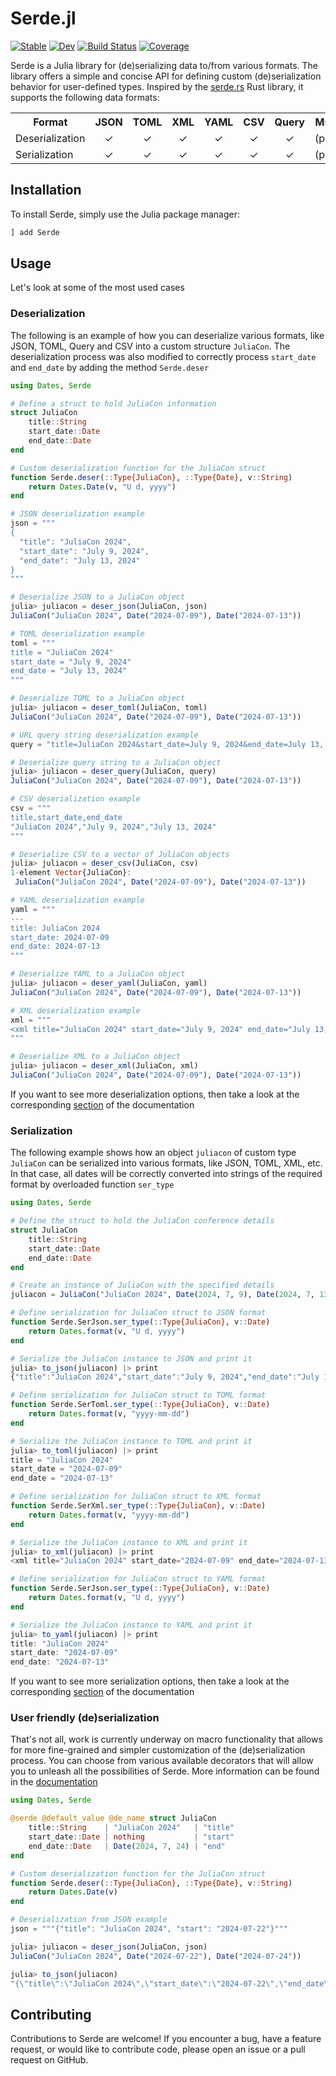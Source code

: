# Serde.jl

[![Stable](https://img.shields.io/badge/docs-stable-blue.svg)](https://bhftbootcamp.github.io/Serde.jl/stable/)
[![Dev](https://img.shields.io/badge/docs-dev-blue.svg)](https://bhftbootcamp.github.io/Serde.jl/dev/)
[![Build Status](https://github.com/bhftbootcamp/Serde.jl/actions/workflows/CI.yml/badge.svg?branch=master)](https://github.com/bhftbootcamp/Serde.jl/actions/workflows/CI.yml?query=branch%3Amaster)
[![Coverage](https://codecov.io/gh/bhftbootcamp/Serde.jl/branch/master/graph/badge.svg)](https://codecov.io/gh/bhftbootcamp/Serde.jl)

Serde is a Julia library for (de)serializing data to/from various formats. The library offers a simple and concise API for defining custom (de)serialization behavior for user-defined types. Inspired by the [serde.rs](https://serde.rs/) Rust library, it supports the following data formats:

<html>
  <body>
    <table>
      <tr><th>Format</th><th><div align=center>JSON</div></th><th><div align=center>TOML</div></th><th><div align=center>XML</div></th><th><div align=center>YAML</div></th><th><div align=center>CSV</div><th><div align=center>Query</div></th><th><div align=center>MsgPack</div></th><th><div align=center>BSON</div></th></tr>
      <tr>
        <td>Deserialization</td>
        <td><div align=center>✓</div></td>
        <td><div align=center>✓</div></td>
        <td><div align=center>✓</div></td>
        <td><div align=center>✓</div></td>
        <td><div align=center>✓</div></td>
        <td><div align=center>✓</div></td>
        <td><div align=center>(planned)</div></td>
        <td><div align=center>(planned)</div></td>
      </tr>
      <tr>
        <td>Serialization</td>
        <td><div align=center>✓</div></td>
        <td><div align=center>✓</div></td>
        <td><div align=center>✓</div></td>
        <td><div align=center>✓</div></td>
        <td><div align=center>✓</div></td>
        <td><div align=center>✓</div></td>
        <td><div align=center>(planned)</div></td>
        <td><div align=center>(planned)</div></td>
      </tr>
    </table>
  </body>
</html>

## Installation

To install Serde, simply use the Julia package manager:

```julia
] add Serde
```

## Usage

Let's look at some of the most used cases

### Deserialization

The following is an example of how you can deserialize various formats, like JSON, TOML, Query and CSV into a custom structure `JuliaCon`.
The deserialization process was also modified to correctly process `start_date` and `end_date` by adding the method `Serde.deser`

```julia
using Dates, Serde

# Define a struct to hold JuliaCon information
struct JuliaCon
    title::String
    start_date::Date
    end_date::Date
end

# Custom deserialization function for the JuliaCon struct
function Serde.deser(::Type{JuliaCon}, ::Type{Date}, v::String)
    return Dates.Date(v, "U d, yyyy")
end

# JSON deserialization example
json = """
{
  "title": "JuliaCon 2024",
  "start_date": "July 9, 2024",
  "end_date": "July 13, 2024"
}
"""

# Deserialize JSON to a JuliaCon object
julia> juliacon = deser_json(JuliaCon, json)
JuliaCon("JuliaCon 2024", Date("2024-07-09"), Date("2024-07-13"))

# TOML deserialization example
toml = """
title = "JuliaCon 2024"
start_date = "July 9, 2024"
end_date = "July 13, 2024"
"""

# Deserialize TOML to a JuliaCon object
julia> juliacon = deser_toml(JuliaCon, toml)
JuliaCon("JuliaCon 2024", Date("2024-07-09"), Date("2024-07-13"))

# URL query string deserialization example
query = "title=JuliaCon 2024&start_date=July 9, 2024&end_date=July 13, 2024"

# Deserialize query string to a JuliaCon object
julia> juliacon = deser_query(JuliaCon, query)
JuliaCon("JuliaCon 2024", Date("2024-07-09"), Date("2024-07-13"))

# CSV deserialization example
csv = """
title,start_date,end_date
"JuliaCon 2024","July 9, 2024","July 13, 2024"
"""

# Deserialize CSV to a vector of JuliaCon objects
julia> juliacon = deser_csv(JuliaCon, csv)
1-element Vector{JuliaCon}:
 JuliaCon("JuliaCon 2024", Date("2024-07-09"), Date("2024-07-13"))

# YAML deserialization example
yaml = """
---
title: JuliaCon 2024
start_date: 2024-07-09
end_date: 2024-07-13
"""

# Deserialize YAML to a JuliaCon object
julia> juliacon = deser_yaml(JuliaCon, yaml)
JuliaCon("JuliaCon 2024", Date("2024-07-09"), Date("2024-07-13"))

# XML deserialization example
xml = """
<xml title="JuliaCon 2024" start_date="July 9, 2024" end_date="July 13, 2024" />
"""

# Deserialize XML to a JuliaCon object
julia> juliacon = deser_xml(JuliaCon, xml)
JuliaCon("JuliaCon 2024", Date("2024-07-09"), Date("2024-07-13"))
```

If you want to see more deserialization options, then take a look at the corresponding [section](https://bhftbootcamp.github.io/Serde.jl/stable/pages/extended_de/) of the documentation

### Serialization

The following example shows how an object `juliacon` of custom type `JuliaCon` can be serialized into various formats, like JSON, TOML, XML, etc.
In that case, all dates will be correctly converted into strings of the required format by overloaded function `ser_type`

```julia
using Dates, Serde

# Define the struct to hold the JuliaCon conference details
struct JuliaCon
    title::String
    start_date::Date
    end_date::Date
end

# Create an instance of JuliaCon with the specified details
juliacon = JuliaCon("JuliaCon 2024", Date(2024, 7, 9), Date(2024, 7, 13))

# Define serialization for JuliaCon struct to JSON format
function Serde.SerJson.ser_type(::Type{JuliaCon}, v::Date)
    return Dates.format(v, "U d, yyyy")
end

# Serialize the JuliaCon instance to JSON and print it
julia> to_json(juliacon) |> print
{"title":"JuliaCon 2024","start_date":"July 9, 2024","end_date":"July 13, 2024"}

# Define serialization for JuliaCon struct to TOML format
function Serde.SerToml.ser_type(::Type{JuliaCon}, v::Date)
    return Dates.format(v, "yyyy-mm-dd")
end

# Serialize the JuliaCon instance to TOML and print it
julia> to_toml(juliacon) |> print
title = "JuliaCon 2024"
start_date = "2024-07-09"
end_date = "2024-07-13"

# Define serialization for JuliaCon struct to XML format
function Serde.SerXml.ser_type(::Type{JuliaCon}, v::Date)
    return Dates.format(v, "yyyy-mm-dd")
end

# Serialize the JuliaCon instance to XML and print it
julia> to_xml(juliacon) |> print
<xml title="JuliaCon 2024" start_date="2024-07-09" end_date="2024-07-13"/>

# Define serialization for JuliaCon struct to YAML format
function Serde.SerJson.ser_type(::Type{JuliaCon}, v::Date)
    return Dates.format(v, "U d, yyyy")
end

# Serialize the JuliaCon instance to YAML and print it
julia> to_yaml(juliacon) |> print
title: "JuliaCon 2024"
start_date: "2024-07-09"
end_date: "2024-07-13"

```

If you want to see more serialization options, then take a look at the corresponding [section](https://bhftbootcamp.github.io/Serde.jl/stable/pages/extended_ser/) of the documentation

### User friendly (de)serialization

That's not all, work is currently underway on macro functionality that allows for more fine-grained and simpler customization of the (de)serialization process.
You can choose from various available decorators that will allow you to unleash all the possibilities of Serde.
More information can be found in the [documentation](https://bhftbootcamp.github.io/Serde.jl/stable/pages/utils/#Serde.@serde)

```julia
using Dates, Serde

@serde @default_value @de_name struct JuliaCon
    title::String    | "JuliaCon 2024"   | "title"
    start_date::Date | nothing           | "start"
    end_date::Date   | Date(2024, 7, 24) | "end"
end

# Custom deserialization function for the JuliaCon struct
function Serde.deser(::Type{JuliaCon}, ::Type{Date}, v::String)
    return Dates.Date(v)
end

# Deserialization from JSON example
json = """{"title": "JuliaCon 2024", "start": "2024-07-22"}"""

julia> juliacon = deser_json(JuliaCon, json)
JuliaCon("JuliaCon 2024", Date("2024-07-22"), Date("2024-07-24"))

julia> to_json(juliacon)
"{\"title\":\"JuliaCon 2024\",\"start_date\":\"2024-07-22\",\"end_date\":\"2024-07-24\"}"
```

## Contributing

Contributions to Serde are welcome! If you encounter a bug, have a feature request, or would like to contribute code, please open an issue or a pull request on GitHub.
